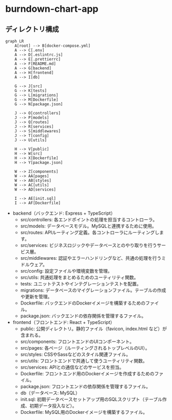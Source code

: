 # burndown-chart-app

## ディレクトリ構成
```mermaid
graph LR
    A[root] --> B[docker-compose.yml]
    A --> C[.env]
    A --> D[.eslintrc.js]
    A --> E[.prettierrc]
    A --> F[README.md]
    A --> G[backend]
    A --> H[frontend]
    A --> I[db]

    G --> J[src]
    G --> K[tests]
    G --> L[migrations]
    G --> M[Dockerfile]
    G --> N[package.json]

    J --> O[controllers]
    J --> P[models]
    J --> Q[routes]
    J --> R[services]
    J --> S[middlewares]
    J --> T[config]
    J --> U[utils]

    H --> V[public]
    H --> W[src]
    H --> X[Dockerfile]
    H --> Y[package.json]

    W --> Z[components]
    W --> AA[pages]
    W --> AB[styles]
    W --> AC[utils]
    W --> AD[services]

    I --> AE[init.sql]
    I --> AF[Dockerfile]

```

- backend（バックエンド: Express + TypeScript）
  - src/controllers: 各エンドポイントの処理を担当するコントローラ。
  - src/models: データベースモデル。MySQLと連携するために使用。
  - src/routes: APIルーティング定義。各コントローラにルーティングします。
  - src/services: ビジネスロジックやデータベースとのやり取りを行うサービス層。
  - src/middlewares: 認証やエラーハンドリングなど、共通の処理を行うミドルウェア。
  - src/config: 設定ファイルや環境変数を管理。
  - src/utils: 共通処理をまとめるためのユーティリティ関数。
  - tests: ユニットテストやインテグレーションテストを配置。
  - migrations: データベースのマイグレーションファイル。テーブルの作成や更新を管理。
  - Dockerfile: バックエンドのDockerイメージを構築するためのファイル。
  - package.json: バックエンドの依存関係を管理するファイル。
- frontend（フロントエンド: React + TypeScript）
  - public: 公開ディレクトリ。静的ファイル（favicon, index.html など）が含まれる。
  - src/components: フロントエンドのUIコンポーネント。
  - src/pages: 各ページ（ルーティングされるトップレベルのUI）。
  - src/styles: CSSやSassなどのスタイル関連ファイル。
  - src/utils: フロントエンドで共通して使うユーティリティ関数。
  - src/services: APIとの通信などのサービスを担当。
  - Dockerfile: フロントエンド用のDockerイメージを作成するためのファイル。
  - package.json: フロントエンドの依存関係を管理するファイル。
  - db（データベース: MySQL）
  - init.sql: 初期データベースセットアップ用のSQLスクリプト（テーブル作成、初期データ投入など）。
  - Dockerfile: MySQL用のDockerイメージを構築するファイル。



